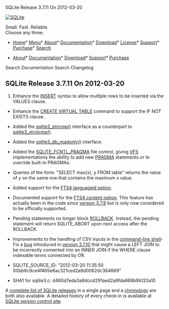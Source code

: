 




SQLite Release 3\.7\.11 On 2012\-03\-20




[![SQLite](../images/sqlite370_banner.gif)](../index.html)


Small. Fast. Reliable.  
Choose any three.


* [Home](../index.html)* [Menu](javascript:void(0))* [About](../about.html)* [Documentation](../docs.html)* [Download](../download.html)* [License](../copyright.html)* [Support](../support.html)* [Purchase](../prosupport.html)* [Search](javascript:void(0))




* [About](../about.html)* [Documentation](../docs.html)* [Download](../download.html)* [Support](../support.html)* [Purchase](../prosupport.html)






Search Documentation
Search Changelog







## SQLite Release 3\.7\.11 On 2012\-03\-20

1. Enhance the [INSERT](../lang_insert.html) syntax to allow multiple rows to be inserted
 via the VALUES clause.
- Enhance the [CREATE VIRTUAL TABLE](../lang_createvtab.html) command to support the
 IF NOT EXISTS clause.
- Added the [sqlite3\_stricmp()](../c3ref/stricmp.html) interface as a counterpart to
 [sqlite3\_strnicmp()](../c3ref/stricmp.html).
- Added the [sqlite3\_db\_readonly()](../c3ref/db_readonly.html) interface.
- Added the [SQLITE\_FCNTL\_PRAGMA](../c3ref/c_fcntl_begin_atomic_write.html#sqlitefcntlpragma) file control, giving [VFS](../vfs.html) implementations
 the ability to add new [PRAGMA](../pragma.html#syntax) statements or to override built\-in
 PRAGMAs.
- Queries of the form: "SELECT max(x), y FROM table" returns the
 value of y on the same row that contains the maximum x value.
- Added support for the [FTS4 languageid option](../fts3.html#*fts4languageid).
- Documented support for the [FTS4 content option](../fts3.html#*fts4content). This feature has
 actually been in the code since [version 3\.7\.9](../releaselog/3_7_9.html) but is only now considered
 to be officially supported.
- Pending statements no longer block [ROLLBACK](../lang_transaction.html). Instead, the pending
 statement will return SQLITE\_ABORT upon next access after the ROLLBACK.
- Improvements to the handling of CSV inputs in the [command\-line shell](../cli.html)- Fix a [bug](https://www.sqlite.org/src/info/b7c8682cc1) introduced
 in [version 3\.7\.10](../releaselog/3_7_10.html) that might cause a LEFT JOIN
 to be incorrectly converted into an INNER JOIN if the WHERE clause
 indexable terms connected by OR.

- SQLITE\_SOURCE\_ID:
 "2012\-03\-20 11:35:50 00bb9c9ce4f465e6ac321ced2a9d0062dc364669"
- SHA1 for sqlite3\.c: d460d7eda3a9dccd291aed2a9fda868b9b120a10



A [complete list of SQLite releases](../changes.html)
 in a single page and a [chronology](../chronology.html) are both also available.
 A detailed history of every
 check\-in is available at
 [SQLite version control site](https://www.sqlite.org/src/timeline).


